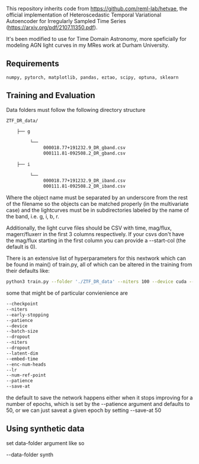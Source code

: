 
This repository inherits code from https://github.com/reml-lab/hetvae, the official implementation of Heteroscedastic Temporal Variational Autoencoder for Irregularly Sampled Time Series (https://arxiv.org/pdf/2107.11350.pdf). 

It's been modified to use for Time Domain Astronomy, more speficially for modeling AGN light curves in my MRes work at Durham University. 


## Requirements

    numpy, pytorch, matplotlib, pandas, eztao, scipy, optuna, sklearn
 

## Training and Evaluation


Data folders must follow the following directory structure

```bash
ZTF_DR_data/

    ├── g
         
         └── 
              000018.77+191232.9_DR_gband.csv
              000111.81-092508.2_DR_gband.csv
              
    ├── i
    
         └──  
              000018.77+191232.9_DR_iband.csv
              000111.81-092508.2_DR_iband.csv
```
              
Where the object name must be separated by an underscore from the rest of the filename so the objects can be matched properly (in the multivariate case)
and the lightcurves must be in subdirectories labeled by the name of the band, i.e. g, i, b, r. 

Additionally, the light curve files should be CSV with time, mag/flux, magerr/fluxerr in the first 3 columns respectively. If your csvs don't have the mag/flux starting in the first column you can provide a --start-col (the default is 0).

There is an extensive list of hyperparameters for this nextwork which can be found in main() of train.py, all of which can be altered in the training from their defaults like:

```bash
python3 train.py --folder './ZTF_DR_data' --niters 100 --device cuda --checkpoint './'
```

some that might be of particular convienience are


```bash
--checkpoint
--niters
--early-stopping
--patience
--device
--batch-size
--dropout
--niters
--dropout
--latent-dim
--embed-time
--enc-num-heads
--lr
--num-ref-point
--patience
--save-at

```


the default to save the network happens either when it stops improving for a number of epochs, which is set by the --patience argument and defaults to 50, or we can just saveat a given epoch by setting --save-at 50

<!-- 
if you've trained the network and want to glance at some of the results, take a peak at

[science.py](./src/science.ipynb) -->

<!-- where you can make predictions on the network, visualize the latent space, the attention, etc. -->

## Using synthetic data

set data-folder argument like so

--data-folder synth





